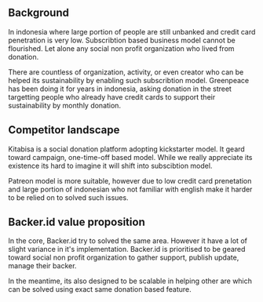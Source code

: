 ## Background

In indonesia where large portion of people are still unbanked and credit card penetration is very low. Subscribtion based business model cannot be flourished. Let alone any social non profit organization who lived from donation.

There are countless of organization, activity, or even creator who can be helped its sustainability by enabling such subscribtion model. Greenpeace has been doing it for years in indonesia, asking donation in the street targetting people who already have credit cards to support their sustainability by monthly donation.

## Competitor landscape

Kitabisa is a social donation platform adopting kickstarter model. It geard toward campaign, one-time-off based model. While we really appreciate its existence its hard to imagine it will shift into subscibtion model.

Patreon model is more suitable, however due to low credit card prenetation and large portion of indonesian who not familiar with english make it harder to be relied on to solved such issues.

## Backer.id value proposition

In the core, Backer.id try to solved the same area. However it have a lot of slight variance in it's implementation. Backer.id is prioritised to be geared toward social non profit organization to gather support, publish update, manage their backer.

In the meantime, its also designed to be scalable in helping other are which can be solved using exact same donation based feature.
